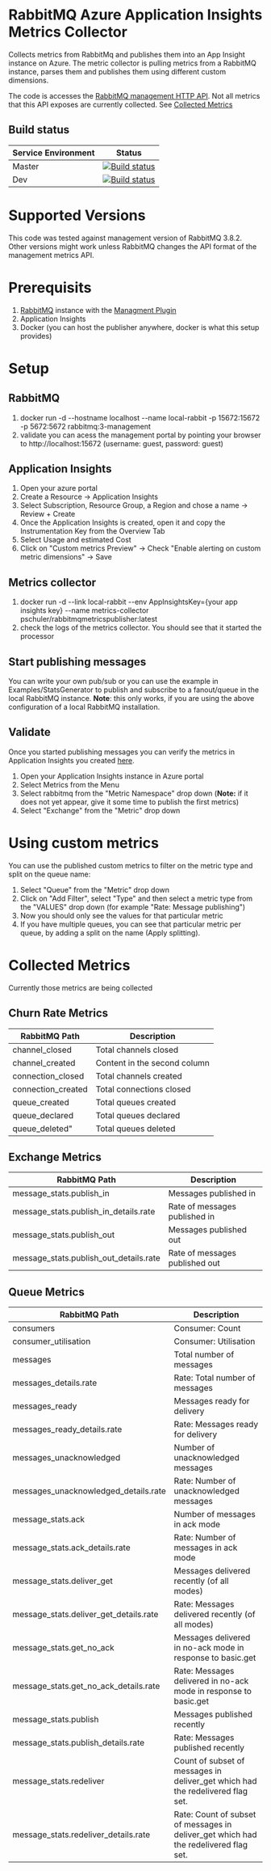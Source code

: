 # RabbitMQ Azure Application Insights Metrics Collector
Collects metrics from RabbitMq and publishes them into an App Insight instance on Azure. The metric collector is pulling metrics from a RabbitMQ instance, parses them and publishes them using different custom dimensions. 

The code is accesses the [RabbitMQ management HTTP API](https://rawcdn.githack.com/rabbitmq/rabbitmq-management/v3.8.2/priv/www/api/index.html). Not all metrics that this API exposes are currently collected. See [Collected Metrics](#collected-metrics)

## Build status
| Service Environment      | Status |
| ---                      | ---    |
| Master                   | [![Build status](https://dev.azure.com/paschulecicd/RabbitMqMetricsPublisher/_apis/build/status/Master%20Pipeline)](https://dev.azure.com/paschulecicd/RabbitMqMetricsPublisher/_build/latest?definitionId=14)|
| Dev                   | [![Build status](https://dev.azure.com/paschulecicd/RabbitMqMetricsPublisher/_apis/build/status/Dev%20Pipeline)](https://dev.azure.com/paschulecicd/RabbitMqMetricsPublisher/_build/latest?definitionId=13)|


# Supported Versions
This code was tested against management version of RabbitMQ 3.8.2. Other versions might work unless RabbitMQ changes the API format of the management metrics API.

# Prerequisits
1. [RabbitMQ](#rabbitmq) instance with the [Managment Plugin](https://www.rabbitmq.com/management.html)
2. Application Insights
3. Docker (you can host the publisher anywhere, docker is what this setup provides)

# Setup
## RabbitMQ
1. docker run -d --hostname localhost --name local-rabbit -p 15672:15672 -p 5672:5672 rabbitmq:3-management
2. validate you can acess the management portal by pointing your browser to http://localhost:15672 (username: guest, password: guest)

## Application Insights
1. Open your azure portal
2. Create a Resource -> Application Insights
3. Select Subscription, Resource Group, a Region and chose a name -> Review + Create
5. Once the Application Insights is created, open it and copy the Instrumentation Key from the Overview Tab
6. Select Usage and estimated Cost
7. Click on "Custom metrics Preview" -> Check "Enable alerting on custom metric dimensions" -> Save

## Metrics collector
1. docker run -d --link local-rabbit --env AppInsightsKey={your app insights key} --name metrics-collector pschuler/rabbitmqmetricspublisher:latest
2. check the logs of the metrics collector. You should see that it started the processor

## Start publishing messages
You can write your own pub/sub or you can use the example in Examples/StatsGenerator to publish and subscribe to a fanout/queue in the local RabbitMQ instance. **Note**: this only works, if you are using the above configuration of a local RabbitMQ installation.

## Validate
Once you started publishing messages you can verify the metrics in Application Insights you created [here](#application-insights).
1. Open your Application Insights instance in Azure portal
2. Select Metrics from the Menu
3. Select rabbitmq from the "Metric Namespace" drop down (**Note:** if it does not yet appear, give it some time to publish the first metrics)
4. Select "Exchange" from the "Metric" drop down

# Using custom metrics
You can use the published custom metrics to filter on the metric type and split on the queue name:
1. Select "Queue" from the "Metric" drop down
2. Click on "Add Filter", select "Type" and then select a metric type from the "VALUES" drop down (for example "Rate: Message publishing")
3. Now you should only see the values for that particular metric
4. If you have multiple queues, you can see that particular metric per queue, by adding a split on the name (Apply splitting).

# Collected Metrics
Currently those metrics are being collected
## Churn Rate Metrics
RabbitMQ Path | Description
------------ | -------------
channel_closed | Total channels closed
channel_created | Content in the second column
connection_closed | Total channels created
connection_created | Total connections closed
queue_created | Total queues created
queue_declared | Total queues declared
queue_deleted" | Total queues deleted

## Exchange Metrics
RabbitMQ Path | Description
------------ | -------------
message_stats.publish_in | Messages published in
message_stats.publish_in_details.rate | Rate of messages published in
message_stats.publish_out | Messages published out
message_stats.publish_out_details.rate | Rate of messages published out

## Queue Metrics
RabbitMQ Path | Description
------------ | -------------
consumers | Consumer: Count
consumer_utilisation | Consumer: Utilisation
messages | Total number of messages
messages_details.rate | Rate: Total number of messages
messages_ready | Messages ready for delivery
messages_ready_details.rate | Rate: Messages ready for delivery
messages_unacknowledged | Number of unacknowledged messages
messages_unacknowledged_details.rate | Rate: Number of unacknowledged messages
message_stats.ack | Number of messages in ack mode
message_stats.ack_details.rate | Rate: Number of messages in ack mode
message_stats.deliver_get | Messages delivered recently (of all modes)
message_stats.deliver_get_details.rate | Rate: Messages delivered recently (of all modes)
message_stats.get_no_ack | Messages delivered in no-ack mode in response to basic.get
message_stats.get_no_ack_details.rate | Rate: Messages delivered in no-ack mode in response to basic.get
message_stats.publish | Messages published recently
message_stats.publish_details.rate | Rate: Messages published recently
message_stats.redeliver | Count of subset of messages in deliver_get which had the redelivered flag set.
message_stats.redeliver_details.rate | Rate: Count of subset of messages in deliver_get which had the redelivered flag set.




